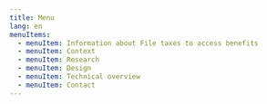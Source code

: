 ```yaml
---
title: Menu
lang: en
menuItems:
  - menuItem: Information about File taxes to access benefits
  - menuItem: Context
  - menuItem: Research
  - menuItem: Design
  - menuItem: Technical overview
  - menuItem: Contact
---
```

